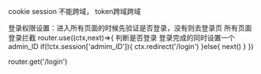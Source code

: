 cookie session 不能跨域，
token跨域跨域

登录权限设置：进入所有页面的时候先验证是否登录，没有则去登录页
所有页面登录拦截
router.use((ctx,next)=>{
    判断是否登录
    登录完成的同时设置一个admin_ID
    if(!ctx.session['admim_ID']){
        ctx.redirect('/login')
    }else{
        next()
    }
})

router.get('/login')